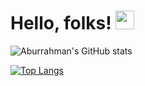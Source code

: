 # Hello, folks! <img src="https://raw.githubusercontent.com/MartinHeinz/MartinHeinz/master/wave.gif" width="30px">


![Aburrahman's GitHub stats](https://github-readme-stats.vercel.app/api?username=abdurrhmanFaid&count_private=true)

[![Top Langs](https://github-readme-stats.vercel.app/api/top-langs/?username=abdurrhmanFaid&layout=compact&langs_count=12)](https://github.com/anuraghazra/github-readme-stats)
